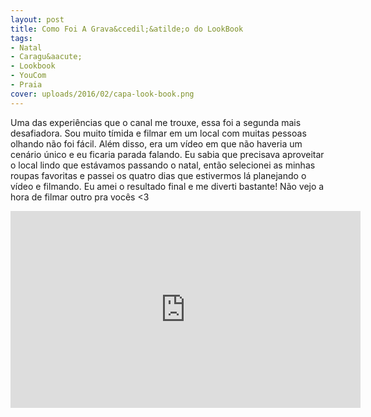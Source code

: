```yaml
---
layout: post
title: Como Foi A Grava&ccedil;&atilde;o do LookBook
tags:
- Natal
- Caragu&aacute;
- Lookbook
- YouCom
- Praia
cover: uploads/2016/02/capa-look-book.png
---
```


Uma das experi&ecirc;ncias que o canal me trouxe, essa foi a segunda mais desafiadora. Sou muito t&iacute;mida e filmar em um local com muitas pessoas olhando n&atilde;o foi f&aacute;cil. Al&eacute;m disso, era um v&iacute;deo em que n&atilde;o haveria um cen&aacute;rio &uacute;nico e eu ficaria parada falando. Eu sabia que precisava aproveitar o local lindo que est&aacute;vamos passando o natal, ent&atilde;o selecionei as minhas roupas favoritas e passei os quatro dias que estivermos l&aacute; planejando o v&iacute;deo e filmando. Eu amei o resultado final e me diverti bastante! N&atilde;o vejo a hora de filmar outro pra voc&ecirc;s <3

<iframe width="560" height="315" src="https://www.youtube.com/embed/KOq1fULUy30" frameborder="0" allowfullscreen></iframe>
